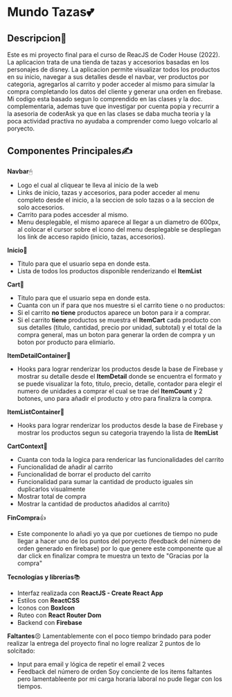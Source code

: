 # Mundo Tazas💕


## Descripcion👀

Este es mi proyecto final para el curso de ReacJS de Coder House (2022).
La aplicacion trata de una tienda de tazas y accesorios basadas en los personajes de disney.
La aplicacion permite visualizar todos los productos en su inicio, navegar a sus detalles desde el navbar, ver productos por categoria, agregarlos al carrito y poder acceder al mismo para simular la compra completando los datos del cliente y generar una orden en firebase.
Mi codigo esta basado segun lo comprendido en las clases y la doc. complementaria, ademas tuve que investigar por cuenta popia y recurrir a la asesoria de coderAsk ya que en las clases se daba mucha teoria y la poca actividad practiva no ayudaba a comprender como luego volcarlo al poryecto.

## Componentes Principales✍ 

**Navbar**🖱
 - Logo el cual al cliquear te lleva al inicio de la web
 - Links de inicio, tazas y accesorios, para poder acceder al menu completo desde el inicio, a la seccion de solo tazas o a la seccion de solo accesorios.
 - Carrito para podes accesder al mismo.
 - Menu desplegable, el mismo aparece al llegar a un diametro de 600px, al colocar el cursor sobre el icono del menu desplegable se despliegan los link de acceso rapido (inicio, tazas, accesorios).

**Inicio**📱
 - Titulo para que el usuario sepa en donde esta.
 - Lista de todos los productos disponible renderizando el **ItemList**

**Cart**🛒
 - Titulo para que el usuario sepa en donde esta.
 - Cuanta con un if para que nos muestre si el carrito tiene o no productos:
 - Si el carrito **no tiene** productos aparece un boton para ir a comprar.
 - Si el carrito **tiene** productos se muestra el **ItemCart** cada producto con sus detalles (titulo, cantidad, precio por unidad, subtotal) y el total de la compra general, mas un boton para generar la orden de compra y un boton por producto para elimiarlo.

**ItemDetailContainer**📑
- Hooks para lograr renderizar los productos desde la base de Firebase y mostrar su detalle desde el **ItemDetail** donde se encuentra el formato y se puede visualizar la foto, titulo, precio, detalle, contador para elegir el numero de unidades a comprar el cual se trae del **ItemCount** y 2 botones, uno para añadir el producto  y otro para finalizra la compra.

**ItemListContainer**🧾
- Hooks para lograr renderizar los productos desde la base de Firebase y mostrar los productos segun su categoria trayendo la lista de **ItemList** 

**CartContext**📌
- Cuanta con toda la logica para rendericar las funcionalidades del carrito
- Funcionalidad de añadir al carrito
- Funcionalidad de borrar el producto del carrito
- Funcionalidad para sumar la cantidad de producto iguales sin duplicarlos visualmente
- Mostrar total de compra
- Mostrar la cantidad de productos añadidos al carrito}

**FinCompra**👍
- Este componente lo añadi yo ya que por cuetiones de tiempo no pude llegar a hacer uno de los puntos del poryecto (feedback del número de orden generado en firebase) por lo que genere este componente que al dar click en finalizar compra te muestra un texto de "Gracias por la compra"

**Tecnologías y librerías**📚

- Interfaz realizada con **ReactJS - Create React App**
- Estilos con **ReactCSS**
- Iconos con **BoxIcon**
- Ruteo con **React Router Dom**
- Backend con **Firebase**

**Faltantes**😣
Lamentablemente con el poco tiempo brindado para poder realizar la entrega del proyecto final no logre realizar 2 puntos de lo solcitado:
- Input para email y lógica de repetir el email 2 veces
- Feedback del número de orden
Soy conciente de los items faltantes pero lamentableente por mi carga horaria laboral no pude llegar con los tiempos.

